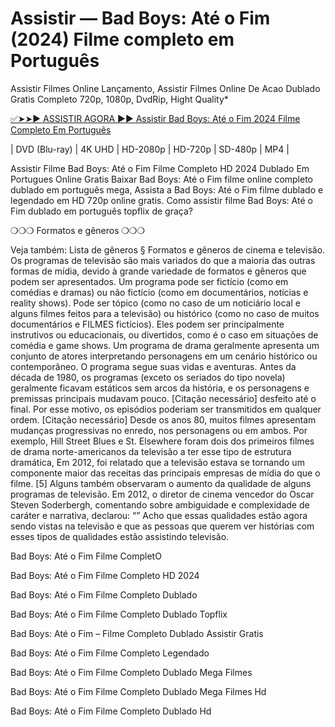 # Assistir — Bad Boys: Até o Fim (2024) Filme completo em Português
Assistir Filmes Online Lançamento, Assistir Filmes Online De Acao Dublado Gratis Completo 720p, 1080p, DvdRip, Hight Quality*

[✅➤➤► ASSISTIR AGORA ►► Assistir Bad Boys: Até o Fim 2024 Filme Completo Em Português](https://t.co/zh0AA6Bxkt)

| DVD (Blu-ray) | 4K UHD | HD-2080p | HD-720p | SD-480p | MP4 |

Assistir Filme Bad Boys: Até o Fim Filme Completo HD 2024 Dublado Em Portugues Online Gratis Baixar Bad Boys: Até o Fim filme online completo dublado em português mega, Assista a Bad Boys: Até o Fim filme dublado e legendado em HD 720p online gratis. Como assistir filme Bad Boys: Até o Fim dublado em português topflix de graça?

❍❍❍ Formatos e gêneros ❍❍❍

Veja também: Lista de gêneros § Formatos e gêneros de cinema e televisão. Os programas de televisão são mais variados do que a maioria das outras formas de mídia, devido à grande variedade de formatos e gêneros que podem ser apresentados. Um programa pode ser fictício (como em comédias e dramas) ou não fictício (como em documentários, notícias e reality shows). Pode ser tópico (como no caso de um noticiário local e alguns filmes feitos para a televisão) ou histórico (como no caso de muitos documentários e FILMES fictícios). Eles podem ser principalmente instrutivos ou educacionais, ou divertidos, como é o caso em situações de comédia e game shows. Um programa de drama geralmente apresenta um conjunto de atores interpretando personagens em um cenário histórico ou contemporâneo. O programa segue suas vidas e aventuras. Antes da década de 1980, os programas (exceto os seriados do tipo novela) geralmente ficavam estáticos sem arcos da história, e os personagens e premissas principais mudavam pouco. [Citação necessário] desfeito até o final. Por esse motivo, os episódios poderiam ser transmitidos em qualquer ordem. [Citação necessário] Desde os anos 80, muitos filmes apresentam mudanças progressivas no enredo, nos personagens ou em ambos. Por exemplo, Hill Street Blues e St. Elsewhere foram dois dos primeiros filmes de drama norte-americanos da televisão a ter esse tipo de estrutura dramática, Em 2012, foi relatado que a televisão estava se tornando um componente maior das receitas das principais empresas de mídia do que o filme. [5] Alguns também observaram o aumento da qualidade de alguns programas de televisão. Em 2012, o diretor de cinema vencedor do Oscar Steven Soderbergh, comentando sobre ambiguidade e complexidade de caráter e narrativa, declarou: “” Acho que essas qualidades estão agora sendo vistas na televisão e que as pessoas que querem ver histórias com esses tipos de qualidades estão assistindo televisão.

Bad Boys: Até o Fim Filme CompletO

Bad Boys: Até o Fim Filme Completo HD 2024

Bad Boys: Até o Fim Filme Completo Dublado

Bad Boys: Até o Fim Filme Completo Dublado Topflix

Bad Boys: Até o Fim – Filme Completo Dublado Assistir Gratis

Bad Boys: Até o Fim Filme Completo Legendado

Bad Boys: Até o Fim Filme Completo Dublado Mega Filmes

Bad Boys: Até o Fim Filme Completo Dublado Mega Filmes Hd

Bad Boys: Até o Fim Filme Completo Dublado Hd
